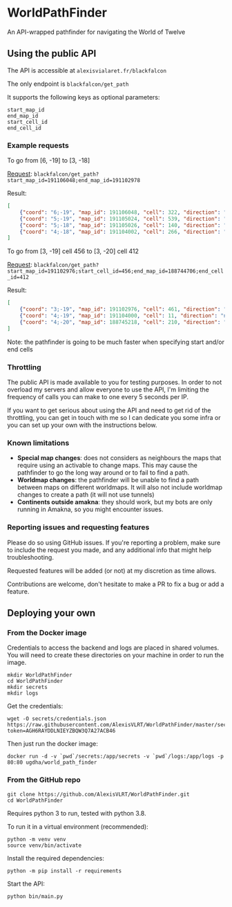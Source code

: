 # WorldPathFinder

An API-wrapped pathfinder for navigating the World of Twelve

## Using the public API

The API is accessible at `alexisvialaret.fr/blackfalcon`

The only endpoint is `blackfalcon/get_path`

It supports the following keys as optional parameters:

```
start_map_id
end_map_id
start_cell_id
end_cell_id
```

### Example requests

To go from [6, -19] to [3, -18]

[Request](http://alexisvialaret.fr/blackfalcon/get_path?start_map_id=191106048;end_map_id=191102978):
`blackfalcon/get_path?start_map_id=191106048;end_map_id=191102978`

Result:
```JSON
[
    {"coord": "6;-19", "map_id": 191106048, "cell": 322, "direction": "w"}, 
    {"coord": "5;-19", "map_id": 191105024, "cell": 539, "direction": "s"}, 
    {"coord": "5;-18", "map_id": 191105026, "cell": 140, "direction": "w"}, 
    {"coord": "4;-18", "map_id": 191104002, "cell": 266, "direction": "w"}
]
```


To go from [3, -19] cell 456 to [3, -20] cell 412

[Request](http://alexisvialaret.fr/blackfalcon/get_path?start_map_id=191102976;start_cell_id=456;end_map_id=188744706;end_cell_id=412):
`blackfalcon/get_path?start_map_id=191102976;start_cell_id=456;end_map_id=188744706;end_cell_id=412`

Result:
```JSON
[
    {"coord": "3;-19", "map_id": 191102976, "cell": 461, "direction": "e"}, 
    {"coord": "4;-19", "map_id": 191104000, "cell": 11, "direction": "n"}, 
    {"coord": "4;-20", "map_id": 188745218, "cell": 210, "direction": "w"}
]
```

Note: the pathfinder is going to be much faster when specifying start and/or end cells


### Throttling

The public API is made available to you for testing purposes. In order to not overload my servers and allow everyone to use the API, I'm limiting the frequency of calls you can make to one every 5 seconds per IP.

If you want to get serious about using the API and need to get rid of the throttling, you can get in touch with me so I can dedicate you some infra or you can set up your own with the instructions below.

### Known limitations

- **Special map changes**: does not considers as neighbours the maps that require using an activable to change maps. This may cause the pathfinder to go the long way around or to fail to find a path.
- **Worldmap changes**: the pathfinder will be unable to find a path between maps on different worldmaps. It will also not include worldmap changes to create a path (it will not use tunnels)
- **Continents outside amakna**: they should work, but my bots are only running in Amakna, so you might encounter issues.

### Reporting issues and requesting features

Please do so using GitHub issues. If you're reporting a problem, make sure to include the request you made, and any additional info that might help troubleshooting.

Requested features will be added (or not) at my discretion as time allows.

Contributions are welcome, don't hesitate to make a PR to fix a bug or add a feature.

## Deploying your own

### From the Docker image

Credentials to access the backend and logs are placed in shared volumes. You will need to create these directories on your machine in order to run the image.

```shell script
mkdir WorldPathFinder
cd WorldPathFinder
mkdir secrets
mkdir logs
```

Get the credentials:
```
wget -O secrets/credentials.json https://raw.githubusercontent.com/AlexisVLRT/WorldPathFinder/master/secrets/credentials.json?token=AGH6RAYDDLNIEYZBQW3Q7A27ACB46
```

Then just run the docker image:

```
docker run -d -v `pwd`/secrets:/app/secrets -v `pwd`/logs:/app/logs -p 80:80 ugdha/world_path_finder
```
### From the GitHub repo

```shell script
git clone https://github.com/AlexisVLRT/WorldPathFinder.git
cd WorldPathFinder
```

Requires python 3 to run, tested with python 3.8.

To run it in a virtual environment (recommended):
```shell script
python -m venv venv
source venv/bin/activate
```

Install the required dependencies:
```shell script
python -m pip install -r requirements
```

Start the API:
```shell script
python bin/main.py
```
